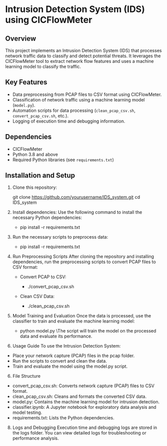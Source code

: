 # Intrusion Detection System (IDS) using CICFlowMeter

## Overview
This project implements an Intrusion Detection System (IDS) that processes network traffic data to classify and detect potential threats. It leverages the CICFlowMeter tool to extract network flow features and uses a machine learning model to classify the traffic.

## Key Features
- Data preprocessing from PCAP files to CSV format using CICFlowMeter.
- Classification of network traffic using a machine learning model (`model.py`).
- Automation scripts for data processing (`clean_pcap_csv.sh`, `convert_pcap_csv.sh`, etc.).
- Logging of execution time and debugging information.

## Dependencies
- CICFlowMeter
- Python 3.8 and above
- Required Python libraries (see `requirements.txt`)

## Installation and Setup
1. Clone this repository:

   git clone https://github.com/yourusername/IDS_system.git
   cd IDS_system   

2. Install dependencies:
   Use the following command to install the necessary Python dependencies:
     - pip install -r requirements.txt
   
3. Run the necessary scripts to preprocess data:
     - pip install -r requirements.txt

4. Run Preprocessing Scripts
After cloning the repository and installing dependencies, run the preprocessing scripts to convert PCAP files to CSV format:

    * Convert PCAP to CSV:
         - ./convert_pcap_csv.sh

    * Clean CSV Data:
         - ./clean_pcap_csv.sh

5. Model Training and Evaluation
  Once the data is processed, use the classifier to train and evaluate the machine learning model:

     - python model.py
  \The script will train the model on the processed data and evaluate its performance.


6. Usage Guide
To use the Intrusion Detection System:
- Place your network capture (PCAP) files in the pcap folder.
- Run the scripts to convert and clean the data.
- Train and evaluate the model using the model.py script.

6. File Structure
* convert_pcap_csv.sh: Converts network capture (PCAP) files to CSV format.
* clean_pcap_csv.sh: Cleans and formats the converted CSV data.
* model.py: Contains the machine learning model for intrusion detection.
* classifier.ipynb: A Jupyter notebook for exploratory data analysis and model testing.
* requirements.txt: Lists the Python dependencies.

8. Logs and Debugging
Execution time and debugging logs are stored in the logs folder. You can view detailed logs for troubleshooting or performance analysis.

